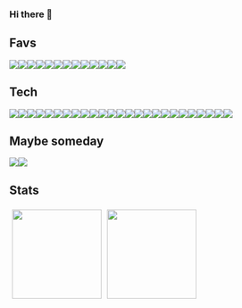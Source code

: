 ### Hi there 👋

## Favs

<div style="display: flex">
  <img src="https://skillicons.dev/icons?i=aws" />
  <img src="https://skillicons.dev/icons?i=docker" />
  <img src="https://skillicons.dev/icons?i=github" />
  <img src="https://skillicons.dev/icons?i=graphql" />
  <img src="https://skillicons.dev/icons?i=nextjs" />
  <img src="https://skillicons.dev/icons?i=prisma" />
  <img src="https://skillicons.dev/icons?i=react" />
  <img src="https://skillicons.dev/icons?i=rust" />
  <img src="https://skillicons.dev/icons?i=sass" />
  <img src="https://skillicons.dev/icons?i=tailwind" />
  <img src="https://skillicons.dev/icons?i=typescript" />
  <img src="https://skillicons.dev/icons?i=vscode" />
  <img src="https://skillicons.dev/icons?i=vue" />
</div>

## Tech

<div style="display: flex">
  <img src="https://skillicons.dev/icons?i=actix" />
  <img src="https://skillicons.dev/icons?i=apollo" />
  <img src="https://skillicons.dev/icons?i=bash" />
  <img src="https://skillicons.dev/icons?i=c" />
  <img src="https://skillicons.dev/icons?i=cpp" />
  <img src="https://skillicons.dev/icons?i=cs" />
  <img src="https://skillicons.dev/icons?i=css" />
  <img src="https://skillicons.dev/icons?i=deno" />
  <img src="https://skillicons.dev/icons?i=dynamodb" />
  <img src="https://skillicons.dev/icons?i=express" />
  <img src="https://skillicons.dev/icons?i=git" />
  <img src="https://skillicons.dev/icons?i=gcp" />
  <img src="https://skillicons.dev/icons?i=html" />
  <img src="https://skillicons.dev/icons?i=java" />
  <img src="https://skillicons.dev/icons?i=js" />
  <img src="https://skillicons.dev/icons?i=linux" />
  <img src="https://skillicons.dev/icons?i=md" />
  <img src="https://skillicons.dev/icons?i=mongodb" />
  <img src="https://skillicons.dev/icons?i=nodejs" />
  <img src="https://skillicons.dev/icons?i=nuxt" />
  <img src="https://skillicons.dev/icons?i=postgres" />
  <img src="https://skillicons.dev/icons?i=python" />
  <img src="https://skillicons.dev/icons?i=raspberrypi" />
  <img src="https://skillicons.dev/icons?i=svelte" />
  <img src="https://skillicons.dev/icons?i=vite" />
</div>

## Maybe someday

<div style="display: flex">
  <img src="https://skillicons.dev/icons?i=cassandra" />
  <img src="https://skillicons.dev/icons?i=tauri" />
</div>

## Stats

<div style="display: flex;">
  <a style="margin: 5px;">
    <img height="160em" src="https://github-readme-stats.vercel.app/api?username=marvin-j97&count_private=true&show_icons=true&hide_title=true" />
  </a>
  <a style="margin: 5px;">
    <img height="160em" src="https://github-readme-stats.vercel.app/api/top-langs/?username=marvin-j97&layout=compact&langs_count=4" />
  </a>
</div>
